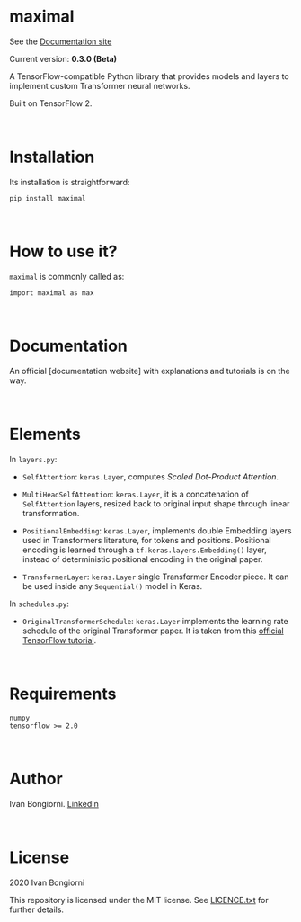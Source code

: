 # maximal

See the [Documentation site](https://ivanbongiorni.github.io/maximal/)

Current version: **0.3.0 (Beta)**

A TensorFlow-compatible Python library that provides models and layers to implement custom Transformer neural networks.

Built on TensorFlow 2.

<br>

# Installation
Its installation is straightforward:

```
pip install maximal
```

<br>

# How to use it?
`maximal` is commonly called as:

```
import maximal as max
```

<br>

# Documentation
An official [documentation website] with explanations and tutorials is on the way.

<br>

# Elements

In `layers.py`:
- `SelfAttention`: `keras.Layer`, computes *Scaled Dot-Product Attention*.

- `MultiHeadSelfAttention`: `keras.Layer`, it is a concatenation of `SelfAttention` layers, resized back to original input shape through linear transformation.

- `PositionalEmbedding`: `keras.Layer`, implements double Embedding layers used in Transformers literature, for tokens and positions. Positional encoding is learned through a `tf.keras.layers.Embedding()` layer, instead of deterministic positional encoding in the original paper.

- `TransformerLayer`: `keras.Layer` single Transformer Encoder piece. It can be used inside any `Sequential()` model in Keras.

In `schedules.py`:
- `OriginalTransformerSchedule`: `keras.Layer` implements the learning rate schedule of the original Transformer paper. It is taken from this [official TensorFlow tutorial](https://www.tensorflow.org/text/tutorials/transformer).

<br>

# Requirements
```
numpy
tensorflow >= 2.0
```

<br>

# Author
Ivan Bongiorni. [LinkedIn](https://www.linkedin.com/in/ivan-bongiorni-b8a583164/)

<br>

# License
2020 Ivan Bongiorni

This repository is licensed under the MIT license. See [LICENCE.txt]() for further details.
